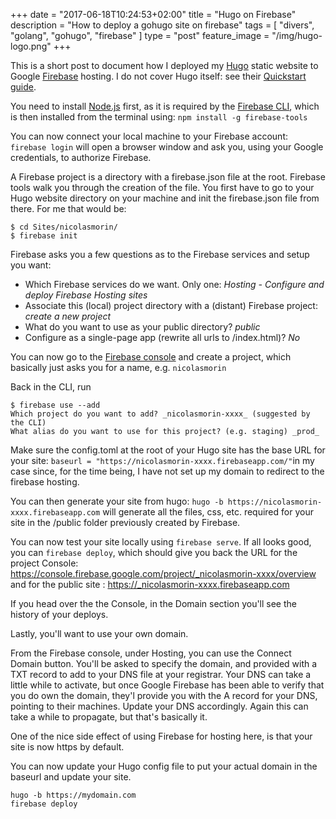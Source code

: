 +++
date = "2017-06-18T10:24:53+02:00"
title = "Hugo on Firebase"
description = "How to deploy a gohugo site on firebase"
tags = [ "divers", "golang", "gohugo", "firebase" ]
type = "post"
feature_image = "/img/hugo-logo.png"
+++

This is a short post to document how I deployed my [Hugo](https://gohugo.io) static website to Google [Firebase](https://firebase.google.com) hosting. I do not cover Hugo itself: see their [Quickstart guide](https://gohugo.io/overview/quickstart/).

You need to install [Node.js](https://nodejs.org/en/download/) first, as it is required by the [Firebase CLI](https://firebase.google.com/docs/cli/), which is then installed from the terminal using: `npm install -g firebase-tools`

You can now connect your local machine to your Firebase account: `firebase login` will open a browser window and ask you, using your Google credentials, to authorize Firebase.

A Firebase project is a directory with a firebase.json file at the root. Firebase tools walk you through the creation of the file. You first have to go to your Hugo website directory on your machine and init the firebase.json file from there. For me that would be:  

````
$ cd Sites/nicolasmorin/
$ firebase init
````

Firebase asks you a few questions as to the Firebase services and setup you want: 

- Which Firebase services do we want. Only one: _Hosting - Configure and deploy Firebase Hosting sites_
- Associate this (local) project directory with a (distant) Firebase project: _create a new project_
- What do you want to use as your public directory? _public_
- Configure as a single-page app (rewrite all urls to /index.html)? _No_

You can now go to the [Firebase console](https://console.firebase.google.com/) and create a project, which basically just asks you for a name, e.g. `nicolasmorin`

Back in the CLI, run 

```
$ firebase use --add
Which project do you want to add? _nicolasmorin-xxxx_ (suggested by the CLI)
What alias do you want to use for this project? (e.g. staging) _prod_
```

Make sure the config.toml at the root of your Hugo site has the base URL for your site: `baseurl = "https://nicolasmorin-xxxx.firebaseapp.com/"`in my case since, for the time being, I have not set up my domain to redirect to the firebase hosting.

You can then generate your site from hugo: `hugo -b https://nicolasmorin-xxxx.firebaseapp.com` will generate all the files, css, etc. required for your site in the /public folder previously created by Firebase.

You can now test your site locally using `firebase serve`. If all looks good, you can `firebase deploy`, which should give you back the URL for the project Console: https://console.firebase.google.com/project/_nicolasmorin-xxxx/overview and for the public site : https://_nicolasmorin-xxxx.firebaseapp.com

If you head over the the Console, in the Domain section you'll see the history of your deploys.

Lastly, you'll want to use your own domain.

From the Firebase console, under Hosting, you can use the Connect Domain button. You'll be asked to specify the domain, and provided with a TXT record to add to your DNS file at your registrar. Your DNS can take a little while to activate, but once Google Firebase has been able to verify that you do own the domain, they'l provide you with the A record for your DNS, pointing to their machines. Update your DNS accordingly. Again this can take a while to propagate, but that's basically it.

One of the nice side effect of using Firebase for hosting here, is that your site is now https by default.

You can now update your Hugo config file to put your actual domain in the baseurl and update your site.

````
hugo -b https://mydomain.com
firebase deploy
````
